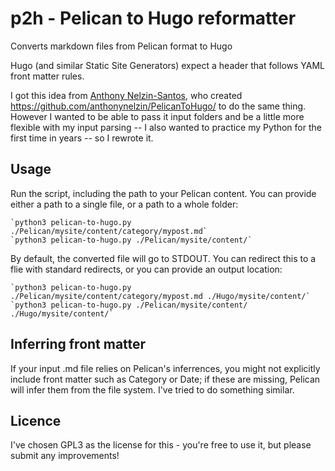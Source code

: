 # p2h - Pelican to Hugo reformatter
Converts markdown files from Pelican format to Hugo

Hugo (and similar Static Site Generators) expect a header that follows YAML front matter rules.

I got this idea from [Anthony Nelzin-Santos](https://anthony.nelzin.fr), who created <https://github.com/anthonynelzin/PelicanToHugo/> to do the same thing. However I wanted to be able to pass it input folders and be a little more flexible with my input parsing -- I also wanted to practice my Python for the first time in years -- so I rewrote it. 

## Usage

Run the script, including the path to your Pelican content. You can provide either a path to a single file, or a path to a whole folder:

	`python3 pelican-to-hugo.py ./Pelican/mysite/content/category/mypost.md`
	`python3 pelican-to-hugo.py ./Pelican/mysite/content/`

By default, the converted file will go to STDOUT. You can redirect this to a flie with standard redirects, or you can provide an output location:

	`python3 pelican-to-hugo.py ./Pelican/mysite/content/category/mypost.md ./Hugo/mysite/content/`
	`python3 pelican-to-hugo.py ./Pelican/mysite/content/ ./Hugo/mysite/content/`

## Inferring front matter

If your input .md file relies on Pelican's inferrences, you might not explicitly include front matter such as Category or Date; if these are missing, Pelican will infer them from the file system. I've tried to do something similar.

## Licence

I've chosen GPL3 as the license for this - you're free to use it, but please submit any improvements!
